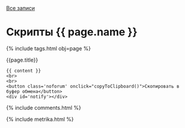 <!DOCTYPE html>
<html>
<head>
   <meta http-equiv="content-type" content="text/html; charset=utf-8" />
   <title>Скрипты → {{ page.name }} → {{ page.title }}</title>
   <link rel="stylesheet" href="/css/syntax.css" type="text/css" />
   <link rel="stylesheet" href="/css/screen.css" type="text/css" media="screen, projection" />
   <link href='//fonts.googleapis.com/css?family=PT+Sans+Narrow&subset=latin,cyrillic' rel='stylesheet' type='text/css'>
   <meta name="viewport" content="width=device-width, initial-scale=1.0">
  <link rel="stylesheet"
        href="//cdnjs.cloudflare.com/ajax/libs/highlight.js/10.7.2/styles/default.min.css">
  <script src="//cdnjs.cloudflare.com/ajax/libs/highlight.js/10.7.2/highlight.min.js"></script>
</head>
<body>

<div class="site">
  <div class="title">
    <a href="/">Все записи</a>
  </div>

  <style>
  .hljs{
    padding: 10px 20px;
    background: #FEFBF3;
    border: 1px solid rgba(0,0,0,.2);
    -webkit-box-shadow: 0 1px 2px rgba(0,0,0,.1);
    -moz-box-shadow: 0 1px 2px rgba(0,0,0,.1);
    box-shadow: 0 1px 2px rgba(0,0,0,.1);
    border-radius: 3px;
  }
  </style>
  <script>
  const copyToClipboard = function(){
    const el = document.createElement('textarea');
    el.value = document.querySelector("code").textContent;
    document.body.appendChild(el);
    el.select();
    document.execCommand('copy');
    document.body.removeChild(el);
    document.querySelector('#notify').innerHTML = 'Скопировано';
    setTimeout(function(){
      document.querySelector('#notify').innerHTML = '';
    }, 2000);
  };
  </script>
  <div id="post" class='post'>
    <h1>Скрипты {{ page.name }}</h1>
    {% include tags.html obj=page %}
    <div class='hr'></div>
    <p>
      {{page.title}}
    </p>

    {{ content }}
    <br>
    <br>
    <button class='noforum' onclick="copyToClipboard()">Скопировать в буфер обмена</button>
    <div id='notify'></div>
  </div>

  {% include comments.html %}
  <script>hljs.highlightAll();</script>

</div>
{% include metrika.html %}
</body>
</html>
